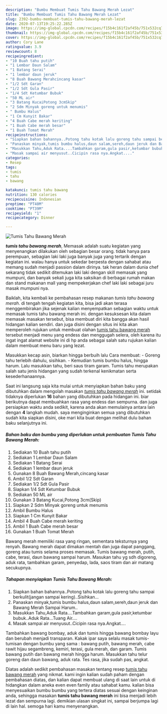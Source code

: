 ```yaml
---
description: "Bumbu Membuat Tumis Tahu Bawang Merah Lezat"
title: "Bumbu Membuat Tumis Tahu Bawang Merah Lezat"
slug: 2392-bumbu-membuat-tumis-tahu-bawang-merah-lezat
date: 2020-07-13T19:25:22.285Z
image: https://img-global.cpcdn.com/recipes/f15b4c161f2af45b/751x532cq70/tumis-tahu-bawang-merah-foto-resep-utama.jpg
thumbnail: https://img-global.cpcdn.com/recipes/f15b4c161f2af45b/751x532cq70/tumis-tahu-bawang-merah-foto-resep-utama.jpg
cover: https://img-global.cpcdn.com/recipes/f15b4c161f2af45b/751x532cq70/tumis-tahu-bawang-merah-foto-resep-utama.jpg
author: Cory Lane
ratingvalue: 3.9
reviewcount: 8
recipeingredient:
- "10 Buah tahu putih"
- "1 Lembar Daun Salam"
- "1 Batang Serai"
- "1 lembar daun jeruk"
- "8 Buah Bawang Merahcincang kasar"
- "1/2 Sdt Garan"
- "1/2 Sdt Gula Pasir"
- "1/4 Sdt Ketumbar Bubuk"
- "50 ML air"
- "3 Batang KucaiPotong 3cmSkip"
- "2 Sdm Minyak goreng untuk menumis"
- " Bumbu Halus"
- "1 Cm Kunyit Bakar"
- "4 Buah Cabe merah keriting"
- "1 Buah Cabe merah besar"
- "1 Buah Tomat Merah"
recipeinstructions:
- "Siapkan bahan bahannya..Potong tahu kotak lalu goreng tahu sampai berkulit(jangan sampai kering)..Sisihkan..."
- "Panaskan minyak,tumis bumbu halus,daun salam,sereh,daun jeruk dan Bawang Merah Sampai Harum.."
- "Masukkan Tahu,Aduk Rata....Tambahkan garam,gula pasir,ketumbar bubuk..Aduk Rata...Tuang Air...."
- "Masak sampai air menyusut..Cicipin rasa nya.Angkat...."
categories:
- Resep
tags:
- tumis
- tahu
- bawang

katakunci: tumis tahu bawang 
nutrition: 130 calories
recipecuisine: Indonesian
preptime: "PT40M"
cooktime: "PT39M"
recipeyield: "1"
recipecategory: Dinner

---
```



![Tumis Tahu Bawang Merah](https://img-global.cpcdn.com/recipes/f15b4c161f2af45b/751x532cq70/tumis-tahu-bawang-merah-foto-resep-utama.jpg)

<b><i>tumis tahu bawang merah</i></b>, Memasak adalah suatu kegiatan yang menyenangkan dilakukan oleh sebagian besar orang. tidak hanya para perempuan, sebagian laki laki juga banyak juga yang tertarik dengan kegiatan ini. walau hanya untuk sekedar berpesta dengan sahabat atau memang sudah menjadi passion dalam dirinya. tak heran dalam dunia chef sekarang tidak sedikit ditemukan laki laki dengan skill memasak yang mumpuni, dan banyak sekali juga kita saksikan di berbagai rumah makan dan stand makanan mall yang mempekerjakan chef laki laki sebagai juru masak mumpuni nya.

Baiklah, kita kembali ke pembahasan resep makanan <i>tumis tahu bawang merah</i>. di tengah tengah kegiatan kita, bisa jadi akan terasa menggembirakan jika sejenak kalian menyempatkan sebagian waktu untuk memasak tumis tahu bawang merah ini. dengan kesuksesan kita dalam memasak masakan tersebut, bisa membuat diri kita bangga akan hasil hidangan kalian sendiri. dan juga disini dengan situs ini kita akan memperoleh rujukan untuk membuat olahan <u>tumis tahu bawang merah</u> tersebut menjadi menu yang endess dan menggugah selera, oleh karena itu ingat ingat alamat website ini di hp anda sebagai salah satu rujukan kalian dalam membuat menu baru yang lezat.

Masukkan kecap asin, biarkan hingga berbuih lalu Cara membuat: - Goreng tahu terlebih dahulu, sisihkan. - Kemudian tumis bumbu halus, hingga harum. Lalu masukkan tahu, beri saus tiram garam. Tumis tahu merupakan salah satu jenis hidangan yang sudah terkenal kenikmatan serta kesederhanaannya.


Saat ini langsung saja kita mulai untuk menyiapkan bahan baku yang dibutuhkan dalam mengolah masakan <u><i>tumis tahu bawang merah</i></u> ini. setidak tidaknya diperlukan <b>16</b> bahan yang dibutuhkan pada hidangan ini. biar berikutnya dapat membuahkan rasa yang endess dan sempurna. dan juga persiapkan waktu anda sedikit, karena anda akan memulainya antara lain dengan <b>4</b> langkah mudah. saya menginginkan semua yang dibutuhkan sudah kita siapkan disini, oke mari kita buat dengan melihat dulu bahan baku selanjutnya ini.

<!--inarticleads1-->

##### Bahan baku dan bumbu yang diperlukan untuk pembuatan Tumis Tahu Bawang Merah:

1. Sediakan 10 Buah tahu putih
1. Sediakan 1 Lembar Daun Salam
1. Sediakan 1 Batang Serai
1. Sediakan 1 lembar daun jeruk
1. Gunakan 8 Buah Bawang Merah,cincang kasar
1. Ambil 1/2 Sdt Garan
1. Sediakan 1/2 Sdt Gula Pasir
1. Siapkan 1/4 Sdt Ketumbar Bubuk
1. Sediakan 50 ML air
1. Gunakan 3 Batang Kucai,Potong 3cm(Skip)
1. Siapkan 2 Sdm Minyak goreng untuk menumis
1. Ambil  Bumbu Halus
1. Siapkan 1 Cm Kunyit Bakar
1. Ambil 4 Buah Cabe merah keriting
1. Ambil 1 Buah Cabe merah besar
1. Gunakan 1 Buah Tomat Merah


Bawang merah memiliki rasa yang ringan, sementara teksturnya yang renyah. Bawang merah dapat dimakan mentah dan juga dapat panggang, goreng atau tumis selama proses memasak. Tumis bawang merah, putih, cabe, terasi, daun bawang sampai harum. Masukan tahu yg sdh digoreng, aduk rata, tambahkan garam, penyedap, lada, saos tiram dan air matang secukupnya. 

<!--inarticleads2-->

##### Tahapan menyiapkan Tumis Tahu Bawang Merah:

1. Siapkan bahan bahannya..Potong tahu kotak lalu goreng tahu sampai berkulit(jangan sampai kering)..Sisihkan...
1. Panaskan minyak,tumis bumbu halus,daun salam,sereh,daun jeruk dan Bawang Merah Sampai Harum..
1. Masukkan Tahu,Aduk Rata....Tambahkan garam,gula pasir,ketumbar bubuk..Aduk Rata...Tuang Air....
1. Masak sampai air menyusut..Cicipin rasa nya.Angkat....


Tambahkan bawang bombay, aduk dan tumis hingga bawang bombay layu dan berubah menjadi transparan. Kakak ipar saya selalu masak tumis-tumisan dengan bumbu yang sama : bawang putih, bawang merah, cabe rawit hijau segambreng, kemiri, terasi, gula merah, dan garam. Tumis bawang putih dan bawang merah hingga harum. Masukkan tahu telur goreng dan daun bawang, aduk rata. Tes rasa, jika sudah pas, angkat. 

Diatas adalah sedikit pembahasan masakan tentang resep <u>tumis tahu bawang merah</u> yang nikmat. kami ingin kalian sudah paham dengan pembahasan diatas, dan kalian dapat membuat ulang di saat lain untuk di hidangkan dalam aneka even even family atau sahabat kamu. kalian bisa menyesuaikan bumbu bumbu yang tertera diatas sesuai dengan keinginan anda, sehingga masakan <b>tumis tahu bawang merah</b> ini bisa menjadi lebih lezat dan sempurna lagi. demikian ulasan singkat ini, sampai berjumpa lagi di lain hal. semoga hari kamu menyenangkan.

